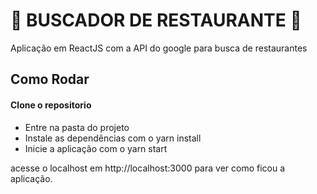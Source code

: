 # :rice: ​BUSCADOR DE RESTAURANTE :pizza: 

Aplicação em ReactJS com a API do google para busca de restaurantes



## Como Rodar

#### Clone o repositorio

* Entre na pasta do projeto
* Instale as dependências com o yarn install
* Inicie a aplicação com o yarn start

acesse o localhost em http://localhost:3000 para ver como ficou a aplicação.

